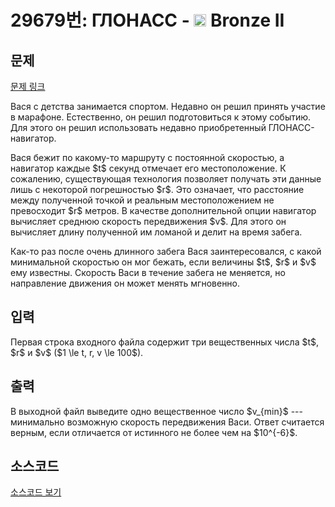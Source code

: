 # 29679번: ГЛОНАСС - <img src="https://static.solved.ac/tier_small/4.svg" style="height:20px" /> Bronze II

<!-- performance -->

<!-- 문제 제출 후 깃허브에 푸시를 했을 때 제출한 코드의 성능이 입력될 공간입니다.-->

<!-- end -->

## 문제

[문제 링크](https://boj.kr/29679)


<p>Вася с детства занимается спортом. Недавно он решил принять участие в марафоне. Естественно, он решил подготовиться к этому событию. Для этого он решил использовать недавно приобретенный ГЛОНАСС-навигатор.</p>

<p>Вася бежит по какому-то маршруту с постоянной скоростью, а навигатор каждые $t$ секунд отмечает его местоположение. К сожалению, существующая технология позволяет получать эти данные лишь с некоторой погрешностью $r$. Это означает, что расстояние между полученной точкой и реальным местоположением не превосходит $r$ метров. В качестве дополнительной опции навигатор вычисляет среднюю скорость передвижения $v$. Для этого он вычисляет длину полученной им ломаной и делит на время забега.</p>

<p>Как-то раз после очень длинного забега Вася заинтересовался, с какой минимальной скоростью он мог бежать, если величины $t$, $r$ и $v$ ему известны. Скорость Васи в течение забега не меняется, но направление движения он может менять мгновенно.</p>



## 입력


<p>Первая строка входного файла содержит три вещественных числа $t$, $r$ и $v$ ($1 \le t, r, v \le 100$).</p>



## 출력


<p>В выходной файл выведите одно вещественное число $v_{min}$ --- минимально возможную скорость передвижения Васи. Ответ считается верным, если отличается от истинного не более чем на $10^{-6}$.</p>



## 소스코드

[소스코드 보기](ГЛОНАСС.cpp)
